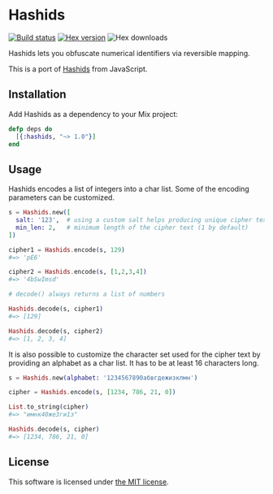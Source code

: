 Hashids
=======

[![Build status](https://travis-ci.org/alco/hashids-elixir.svg "Build status")](https://travis-ci.org/alco/hashids-elixir)
[![Hex version](https://img.shields.io/hexpm/v/hashids.svg "Hex version")](https://hex.pm/packages/hashids)
![Hex downloads](https://img.shields.io/hexpm/dt/hashids.svg "Hex downloads")

Hashids lets you obfuscate numerical identifiers via reversible mapping.

This is a port of [Hashids][1] from JavaScript.

  [1]: http://www.hashids.org/


## Installation

Add Hashids as a dependency to your Mix project:

```elixir
defp deps do
  [{:hashids, "~> 1.0"}]
end
```

## Usage

Hashids encodes a list of integers into a char list. Some of the encoding
parameters can be customized.

```elixir
s = Hashids.new([
  salt: '123',  # using a custom salt helps producing unique cipher text
  min_len: 2,   # minimum length of the cipher text (1 by default)
])

cipher1 = Hashids.encode(s, 129)
#=> 'pE6'

cipher2 = Hashids.encode(s, [1,2,3,4])
#=> '4bSwImsd'

# decode() always returns a list of numbers

Hashids.decode(s, cipher1)
#=> [129]

Hashids.decode(s, cipher2)
#=> [1, 2, 3, 4]
```

It is also possible to customize the character set used for the cipher text by
providing an alphabet as a char list. It has to be at least 16 characters long.

```elixir
s = Hashids.new(alphabet: '1234567890абвгдежизклмн')

cipher = Hashids.encode(s, [1234, 786, 21, 0])

List.to_string(cipher)
#=> "имнк40же3ги1з"

Hashids.decode(s, cipher)
#=> [1234, 786, 21, 0]
```

## License

This software is licensed under [the MIT license](LICENSE).
